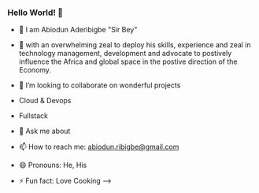 ### Hello World! 👋




- 🔭 I am Abiodun Aderibigbe "Sir Bey"
- 🌱 with an overwhelming zeal to deploy his skills, experience and zeal in technology management, development and advocate to postively influence the Africa and global space in the postive direction of the Economy.
- 👯 I’m looking to collaborate on wonderful projects 
- Cloud & Devops
- Fullstack

- 💬 Ask me about
- 📫 How to reach me:  abiodun.ribigbe@gmail.com
- 😄 Pronouns: He, His
- ⚡ Fun fact: Love Cooking 
-->
